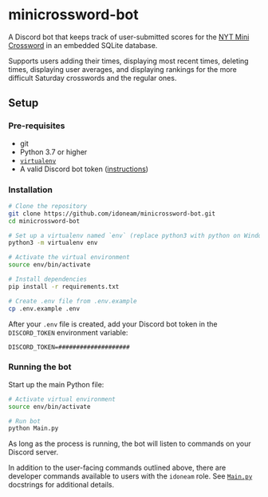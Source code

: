 # minicrossword-bot

A Discord bot that keeps track of user-submitted scores for the
[NYT Mini Crossword](https://www.nytimes.com/crosswords/game/mini)
in an embedded SQLite database.


Supports users adding their times, displaying most recent times, deleting times,
displaying user averages, and displaying rankings for the more difficult Saturday
crosswords and the regular ones.
## Setup

### Pre-requisites

* git
* Python 3.7 or higher
* [`virtualenv`](https://pypi.org/project/virtualenv/)
* A valid Discord bot token ([instructions](https://github.com/reactiflux/discord-irc/wiki/Creating-a-discord-bot-&-getting-a-token))

### Installation

```bash
# Clone the repository
git clone https://github.com/idoneam/minicrossword-bot.git
cd minicrossword-bot

# Set up a virtualenv named `env` (replace python3 with python on Windows)
python3 -m virtualenv env

# Activate the virtual environment
source env/bin/activate

# Install dependencies
pip install -r requirements.txt

# Create .env file from .env.example
cp .env.example .env
```

After your `.env` file is created, add your Discord bot token in the `DISCORD_TOKEN`
environment variable:

```text
DISCORD_TOKEN=####################
```

### Running the bot

Start up the main Python file:
```bash
# Activate virtual environment
source env/bin/activate

# Run bot
python Main.py
```

As long as the process is running, the bot will listen to commands on your Discord
server.

In addition to the user-facing commands outlined above, there are developer commands
available to users with the `idoneam` role. See [`Main.py`](./Main.py) docstrings for additional
details.
